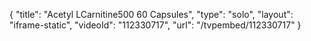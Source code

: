 {
    "title": "Acetyl LCarnitine500  60 Capsules",
    "type": "solo",
    "layout": "iframe-static",
    "videoId": "112330717",
    "url": "\/tvpembed\/112330717"
}